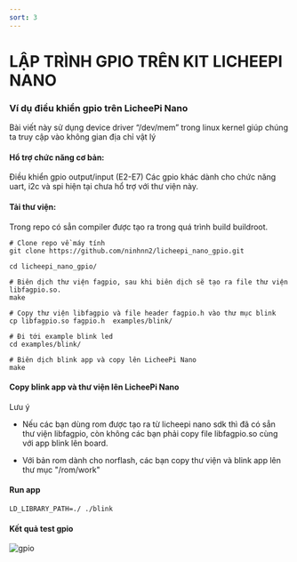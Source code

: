 ```yaml
---
sort: 3
---
```

# LẬP TRÌNH GPIO TRÊN KIT LICHEEPI NANO

### Ví dụ điều khiển gpio trên LicheePi Nano
Bài viết này sử dụng device driver “/dev/mem” trong linux kernel giúp chúng ta truy cập vào không gian địa chỉ vật lý

#### Hổ trợ chức năng cơ bản:
Điều khiển gpio output/input (E2-E7)
Các gpio khác dành cho chức năng uart, i2c và spi hiện tại chưa hổ trợ với thư viện này.

#### Tải thư viện:
Trong repo có sẳn compiler được tạo ra trong quá trình build buildroot.

```shell
# Clone repo về máy tính
git clone https://github.com/ninhnn2/licheepi_nano_gpio.git

cd licheepi_nano_gpio/

# Biên dịch thư viện fagpio, sau khi biên dịch sẽ tạo ra file thư viện libfagpio.so.
make

# Copy thư viện libfagpio và file header fagpio.h vào thư mục blink
cp libfagpio.so fagpio.h  examples/blink/

# Đi tới example blink led
cd examples/blink/

# Biên dịch blink app và copy lên LicheePi Nano
make
```
#### Copy blink app và thư viện lên LicheePi Nano
Lưu ý

- Nếu các bạn dùng rom được tạo ra từ licheepi nano sdk thì đã có sẳn thư viện libfagpio, còn không các bạn phải copy file libfagpio.so cùng với app blink lên board.

- Với bản rom dành cho norflash, các bạn copy thư viện và blink app lên thư mục "/rom/work"

#### Run app

```shell
LD_LIBRARY_PATH=./ ./blink
```

#### Kết quả test gpio

![gpio](https://user-images.githubusercontent.com/41134638/131280433-b473e640-51d3-4ea8-a563-22d0e42955bf.png)

